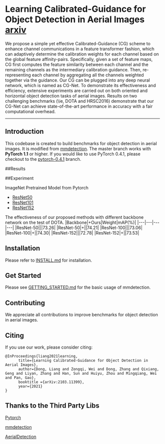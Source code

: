 
# Learning Calibrated-Guidance for Object Detection in Aerial Images [arxiv](https://arxiv.org/abs/2103.11399)

We propose a simple yet effective Calibrated-Guidance (CG) scheme to enhance channel communications in a feature transformer fashion, which can adaptively determine the calibration weights for each channel based on the global feature affinity-pairs. Specifically, given a set of feature maps, CG first computes the feature similarity between each channel and the remaining channels as the intermediary calibration guidance. Then, re-representing each channel by aggregating all the channels weighted together via the guidance. Our CG can be plugged into any deep neural network, which is named as CG-Net. To demonstrate its effectiveness and efficiency, extensive experiments are carried out on both oriented and horizontal object detection tasks of aerial images. Results on two challenging benchmarks (\ie, DOTA and HRSC2016) demonstrate that our CG-Net can achieve state-of-the-art performance in accuracy with a fair computational overhead.

****

## Introduction
This codebase is created to build benchmarks for object detection in aerial images.
It is modified from [mmdetection](https://github.com/open-mmlab/mmdetection).
The master branch works with **PyTorch 1.1** or higher. If you would like to use PyTorch 0.4.1,
please checkout to the [pytorch-0.4.1](https://github.com/open-mmlab/mmdetection/tree/pytorch-0.4.1) branch.

##Results


##Experiment

ImageNet Pretrained Model from Pytorch
- [ResNet50](https://drive.google.com/file/d/1mQ9S0FzFpPHnocktH0DGVysufGt4tH0M/view?usp=sharing)
- [ResNet101](https://drive.google.com/file/d/1qlVf58T0fY4dddKst5i7-CL3DXhBi3Mp/view?usp=sharing)
- [ResNet152](https://drive.google.com/file/d/1y08s30DdWUyaFU89vEpospMi8TjqrJIz/view?usp=sharing)

The effectiveness of our proposed methods with different backbone network on the test of DOTA.
|Backbone|+Ours|Weight|mAP(%)|
|---|---|---|---|
|ResNet-50|||73.26|
|ResNet-50|+||74.21|
|ResNet-100|||73.06|
|ResNet-100|+||74.30|
|ResNet-152|||72.78|
|ResNet-152|+||73.53|

## Installation

Please refer to [INSTALL.md](INSTALL.md) for installation.

    
## Get Started

Please see [GETTING_STARTED.md](GETTING_STARTED.md) for the basic usage of mmdetection.

## Contributing

We appreciate all contributions to improve benchmarks for object detection in aerial images. 


## Citing

If you use our work, please consider citing:

```
@InProceedings{liang2021learning,
      title={Learning Calibrated-Guidance for Object Detection in Aerial Images}, 
      author={Dong, Liang and Zongqi, Wei and Dong, Zhang and Qixiang, Geng and Liyan, Zhang and Han, Sun and Huiyu, Zhou and Mingqiang, Wei and Pan, Gao},
      booktitle ={arXiv:2103.11399},
      year={2021}
}
```

## Thanks to the Third Party Libs

[Pytorch](https://pytorch.org/)

[mmdetection](https://github.com/open-mmlab/mmdetection)

[AerialDetection](https://github.com/dingjiansw101/AerialDetection)
